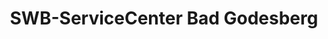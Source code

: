 ---
title: "SWB-ServiceCenter Bad Godesberg"
url: /bonn/swb-servicecenter-bad-godesberg/
shop: Tickets
---